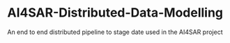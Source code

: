 # AI4SAR-Distributed-Data-Modelling
An end to end distributed pipeline to stage date used in the AI4SAR project
